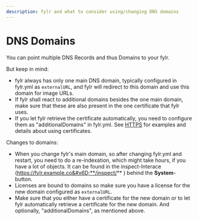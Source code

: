 ```yaml
---
description: fylr and what to consider using/changing DNS domains
---
```


# DNS Domains

You can point multiple DNS Records and thus Domains to your fylr.

But keep in mind:

* fylr always has only one main DNS domain, typically configured in fylr.yml as `externalURL`, and fylr will redirect to this domain and use this domain for image URLs.
* If fylr shall react to additional domains besides the one main domain, make sure that these are also present in the one certificate that fylr uses.&#x20;
* If you let fylr retrieve the certificate automatically, you need to configure them as "additionalDomains" in fylr.yml. See [HTTPS](http-and-https.md) for examples and details about using certificates.

Changes to domains:

* When you change fylr's main domain, so after changing fylr.yml and restart, you need to do a re-indexation, which might take hours, if you have a lot of objects. It can be found in the inspect-Interace (https://fylr.example.co&#x6D;**/inspect/** )  behind the **System**-button.
* Licenses are bound to domains so make sure you have a license for the new domain configured as `externalURL`.
* Make sure that you either have a certificate for the new domain or to let fylr automatically retrieve a certificate for the new domain. And optionally, "additionalDomains", as mentioned above.

